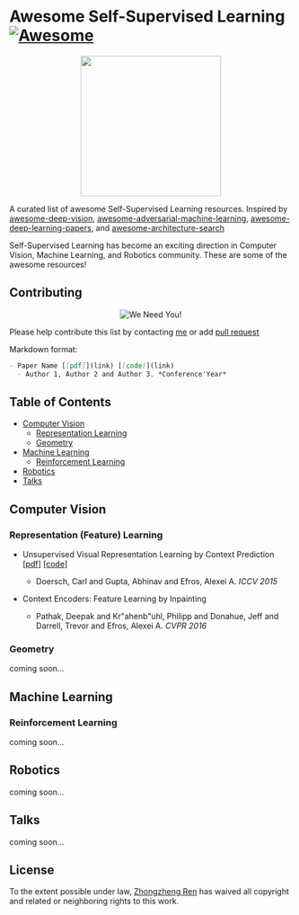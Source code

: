 # Awesome Self-Supervised Learning[![Awesome](https://awesome.re/badge.svg)](https://awesome.re)

<p align="center">
  <img width="250" src="https://camo.githubusercontent.com/1131548cf666e1150ebd2a52f44776d539f06324/68747470733a2f2f63646e2e7261776769742e636f6d2f73696e647265736f726875732f617765736f6d652f6d61737465722f6d656469612f6c6f676f2e737667" "Awesome!">
</p>

A curated list of awesome Self-Supervised Learning resources. Inspired by [awesome-deep-vision](https://github.com/kjw0612/awesome-deep-vision), [awesome-adversarial-machine-learning](https://github.com/yenchenlin/awesome-adversarial-machine-learning), [awesome-deep-learning-papers](https://github.com/terryum/awesome-deep-learning-papers), and [awesome-architecture-search](https://github.com/markdtw/awesome-architecture-search)

Self-Supervised Learning has become an exciting direction in Computer Vision, Machine Learning, and Robotics community. These are some of the awesome resources! 

## Contributing
<p align="center">
  <img src="http://cdn1.sportngin.com/attachments/news_article/7269/5172/needyou_small.jpg" alt="We Need You!">
</p>

Please help contribute this list by contacting [me](https://jason718.github.io/) or add [pull request](https://github.com/jason718/Awesome-Self-Supervised-Learning/pulls)

Markdown format:
```markdown
- Paper Name [[pdf]](link) [[code]](link)
  - Author 1, Author 2 and Author 3. *Conference'Year*
```

## Table of Contents
- [Computer Vision](#computer-vision)
  - [Representation Learning](#represeantation-learning)
  - [Geometry](#geometry)
- [Machine Learning](#machine-leanring)
  - [Reinforcement Learning](#reinforcement-learning)
- [Robotics](#robotics)  
- [Talks](#talks)

## Computer Vision
### Representation (Feature) Learning

- Unsupervised Visual Representation Learning by Context Prediction [[pdf]](link) [[code]](link)
  - Doersch, Carl and Gupta, Abhinav and Efros, Alexei A.  *ICCV 2015*
  
- Context Encoders: Feature Learning by Inpainting
  - Pathak, Deepak and  Kr\"ahenb\"uhl, Philipp and Donahue, Jeff and Darrell, Trevor and Efros, Alexei A. *CVPR 2016*
  
### Geometry
coming soon...

## Machine Learning
### Reinforcement Learning
coming soon...

## Robotics
coming soon...

## Talks
coming soon...

## License
To the extent possible under law, [Zhongzheng Ren](https://jason718.github.io/) has waived all copyright and related or neighboring rights to this work.
